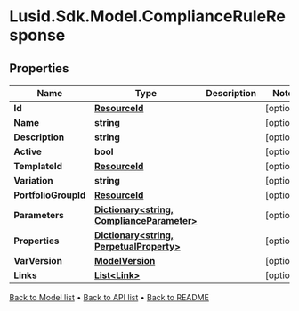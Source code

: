 # Lusid.Sdk.Model.ComplianceRuleResponse

## Properties

Name | Type | Description | Notes
------------ | ------------- | ------------- | -------------
**Id** | [**ResourceId**](ResourceId.md) |  | [optional] 
**Name** | **string** |  | [optional] 
**Description** | **string** |  | [optional] 
**Active** | **bool** |  | [optional] 
**TemplateId** | [**ResourceId**](ResourceId.md) |  | [optional] 
**Variation** | **string** |  | [optional] 
**PortfolioGroupId** | [**ResourceId**](ResourceId.md) |  | [optional] 
**Parameters** | [**Dictionary&lt;string, ComplianceParameter&gt;**](ComplianceParameter.md) |  | [optional] 
**Properties** | [**Dictionary&lt;string, PerpetualProperty&gt;**](PerpetualProperty.md) |  | [optional] 
**VarVersion** | [**ModelVersion**](ModelVersion.md) |  | [optional] 
**Links** | [**List&lt;Link&gt;**](Link.md) |  | [optional] 

[Back to Model list](../README.md#documentation-for-models) &#8226; [Back to API list](../README.md#documentation-for-api-endpoints) &#8226; [Back to README](../README.md)


